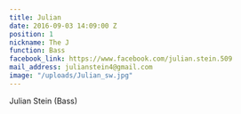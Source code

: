```yaml
---
title: Julian
date: 2016-09-03 14:09:00 Z
position: 1
nickname: The J
function: Bass
facebook_link: https://www.facebook.com/julian.stein.509
mail_address: julianstein4@gmail.com
image: "/uploads/Julian_sw.jpg"
---
```


Julian Stein (Bass)